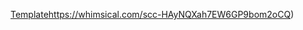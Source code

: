 [Template](https://whimsical.com/scc-HAyNQXah7EW6GP9bom2oCQ)https://whimsical.com/scc-HAyNQXah7EW6GP9bom2oCQ)
